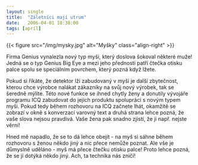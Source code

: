 ```yaml
---
layout: single
title:  "Záletníci mají utrum"
date:   2006-04-01 18:38:00
tags: [apríl]
---
```

{{< figure src="/img/mysky.jpg" alt="Myšky" class="align-right" >}}

Firma Genius vynalezla nový typ myši, který doslova šokoval některé muže!
Jedná se o typ Genius Big Eye a mezi jeho přednosti patří čtečka otisku palce
spolu se speciálním povrchem, který pozná když lžete.

Pokud si říkáte, že detektor lži zabudovaný v myši je další zbytečnost, kterou
chce výrobce nalákat zákazníky na svůj nový výrobek, tak se šeredně mýlíte.
Této nové funkce se ihned chytly ženy a donutily vývojáře programu ICQ zabudovat
do jejich produktu spolupráci s novým typem myši. Pokud tedy během rozhovoru
na ICQ začnete lhát, okamžitě se zobrazí v okně s konverzací varovný text a druhá
strana lehce pozná, že vaše slova nejsou pravdivá. Vaše žena pak snadno zjistí, že
ji např. nejste věrní!

Hned mě napadlo, že se to dá lehce obejít - na myš si sáhne během rozhovoru
s ženou někdo jiný a nic přece nemůže poznat. Ale vše je důmyslně uděláno - myš
má přece čtečku otisku palce! Proto lehce pozná, že se jí dotýká někdo jiný.
Ach, ta technika nás zničí!
